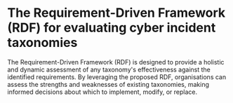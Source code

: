 # The Requirement-Driven Framework (RDF) for evaluating cyber incident taxonomies
The Requirement-Driven Framework (RDF) is designed to provide a holistic and dynamic assessment of any taxonomy's effectiveness against the identified requirements. By leveraging the proposed RDF, organisations can assess the strengths and weaknesses of existing taxonomies, making informed decisions about which to implement, modify, or replace.
